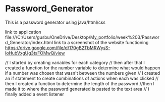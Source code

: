 # Password_Generator
This is a password generator using java/html/css

link to application file:///C:/Users/gusbu/OneDrive/Desktop/My_portfolio/week%203/Password_Generator/index.html
link to a screenshot of the website functioning  https://drive.google.com/file/d/170gB2TbMRWysS-IoHubVxgUg3tsFOMwQ/view

// I started by creating variables for each category
// then after that I created a function for the number variable to determine what would happen if a number was chosen that wasn't between the numbers given
// I created an if statement to create combinations of actions when each was clicked
// then I created a function to determine the length of the password 
//then I made it to where the password generated is pasted to the text area
// i finally added a event listener 